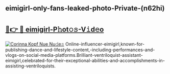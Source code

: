 ## eimigirl-only-fans​-leaked-photo​-Private-(n62hi)


# <h2><a href="https://mediaupload.pro?title=eimigirl&ref=git">🔗👉 🔴 eimigirl-P𝚑ot𝚘𝚜-V𝚒d𝚎o</a></h2>

[![Corinna Kopf Nue Nu𝚍e𝚜](https://i.imgur.com/0qMVB7G.gif)](https://mediaupload.pro?title=eimigirl&ref=git)
Online-influencer-eimigirl,known-for-publishing-dance-and-lifestyle-content,-including-performances-and-vlogs-on-social-media-platforms.Brilliant-ventriloquist-assistant-eimigirl,celebrated-for-their-exceptional-abilities-and-accomplishments-in-assisting-ventriloquists.  
